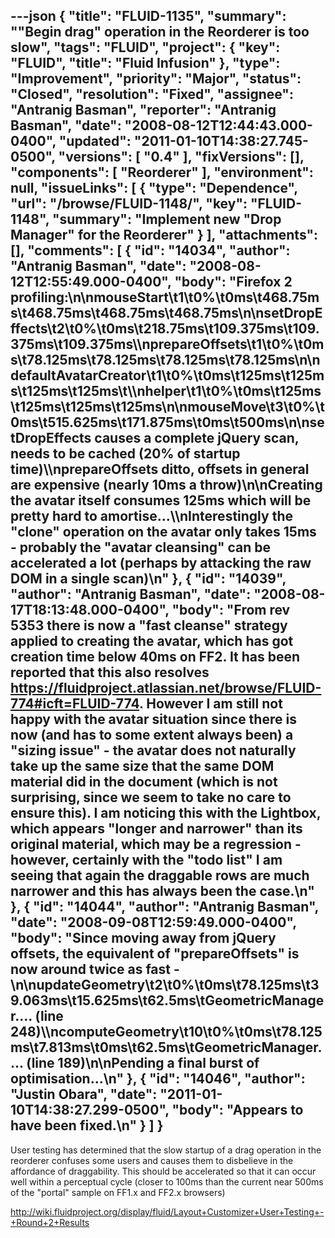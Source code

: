 ---json
{
  "title": "FLUID-1135",
  "summary": "\"Begin drag\" operation in the Reorderer is too slow",
  "tags": "FLUID",
  "project": {
    "key": "FLUID",
    "title": "Fluid Infusion"
  },
  "type": "Improvement",
  "priority": "Major",
  "status": "Closed",
  "resolution": "Fixed",
  "assignee": "Antranig Basman",
  "reporter": "Antranig Basman",
  "date": "2008-08-12T12:44:43.000-0400",
  "updated": "2011-01-10T14:38:27.745-0500",
  "versions": [
    "0.4"
  ],
  "fixVersions": [],
  "components": [
    "Reorderer"
  ],
  "environment": null,
  "issueLinks": [
    {
      "type": "Dependence",
      "url": "/browse/FLUID-1148/",
      "key": "FLUID-1148",
      "summary": "Implement new \"Drop Manager\" for the Reorderer"
    }
  ],
  "attachments": [],
  "comments": [
    {
      "id": "14034",
      "author": "Antranig Basman",
      "date": "2008-08-12T12:55:49.000-0400",
      "body": "Firefox 2 profiling:\n\nmouseStart\t1\t0%\t0ms\t468.75ms\t468.75ms\t468.75ms\t468.75ms\n\nsetDropEffects\t2\t0%\t0ms\t218.75ms\t109.375ms\t109.375ms\t109.375ms\\\nprepareOffsets\t1\t0%\t0ms\t78.125ms\t78.125ms\t78.125ms\t78.125ms\n\ndefaultAvatarCreator\t1\t0%\t0ms\t125ms\t125ms\t125ms\t125ms\t\\\nhelper\t1\t0%\t0ms\t125ms\t125ms\t125ms\t125ms\n\nmouseMove\t3\t0%\t0ms\t515.625ms\t171.875ms\t0ms\t500ms\n\nsetDropEffects causes a complete jQuery scan, needs to be cached (20% of startup time)\\\nprepareOffsets ditto, offsets in general are expensive (nearly 10ms a throw)\n\nCreating the avatar itself consumes 125ms which will be pretty hard to amortise...\\\nInterestingly the \"clone\" operation on the avatar only takes 15ms - probably the \"avatar cleansing\" can be accelerated a lot (perhaps by attacking the raw DOM in a single scan)\n"
    },
    {
      "id": "14039",
      "author": "Antranig Basman",
      "date": "2008-08-17T18:13:48.000-0400",
      "body": "From rev 5353 there is now a \"fast cleanse\" strategy applied to creating the avatar, which has got creation time below 40ms on FF2. It has been reported that this also resolves <https://fluidproject.atlassian.net/browse/FLUID-774#icft=FLUID-774>. However I am still not happy with the avatar situation since there is now (and has to some extent always been) a \"sizing issue\" - the avatar does not naturally take up the same size that the same DOM material did in the document (which is not surprising, since we seem to take no care to ensure this). I am noticing this with the Lightbox, which appears \"longer and narrower\" than its original material, which may be a regression - however, certainly with the \"todo list\" I am seeing that again the draggable rows are much narrower and this has always been the case.\n"
    },
    {
      "id": "14044",
      "author": "Antranig Basman",
      "date": "2008-09-08T12:59:49.000-0400",
      "body": "Since moving away from jQuery offsets, the equivalent of \"prepareOffsets\" is now around twice as fast -&#x20;\n\nupdateGeometry\t2\t0%\t0ms\t78.125ms\t39.063ms\t15.625ms\t62.5ms\tGeometricManager.... (line 248)\\\ncomputeGeometry\t10\t0%\t0ms\t78.125ms\t7.813ms\t0ms\t62.5ms\tGeometricManager.... (line 189)\n\nPending a final burst of optimisation...\n"
    },
    {
      "id": "14046",
      "author": "Justin Obara",
      "date": "2011-01-10T14:38:27.299-0500",
      "body": "Appears to have been fixed.\n"
    }
  ]
}
---
User testing has determined that the slow startup of a drag operation in the reorderer confuses some users and causes them to disbelieve in the affordance of draggability. This should be accelerated so that it can occur well within a perceptual cycle (closer to 100ms than the current near 500ms of the "portal" sample on FF1.x and FF2.x browsers)

<http://wiki.fluidproject.org/display/fluid/Layout+Customizer+User+Testing+-+Round+2+Results>

        
